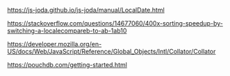 


https://js-joda.github.io/js-joda/manual/LocalDate.html

https://stackoverflow.com/questions/14677060/400x-sorting-speedup-by-switching-a-localecompareb-to-ab-1ab10

https://developer.mozilla.org/en-US/docs/Web/JavaScript/Reference/Global_Objects/Intl/Collator/Collator

https://pouchdb.com/getting-started.html
